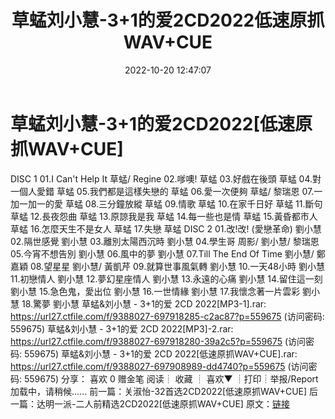 ﻿---
title: 草蜢刘小慧-3+1的爱2CD2022低速原抓WAV+CUE
date: 2022-10-20 12:47:07
categories: 新碟专辑、稀有等精品
tags: 华语中文
---
# 草蜢刘小慧-3+1的爱2CD2022[低速原抓WAV+CUE]

DISC 1
01.I Can't Help It 草蜢/ Regine
02.嗲噢! 草蜢
03.好戲在後頭 草蜢
04.對一個人愛錯 草蜢
05.我們都是這樣失戀的 草蜢
06.愛一次便夠 草蜢/ 黎瑞恩
07.一加一加一的愛 草蜢
08.三分鐘放縱 草蜢
09.情歌 草蜢
10.在家千日好 草蜢
11.斷句 草蜢
12.長夜怨曲 草蜢
13.原諒我是我 草蜢
14.每一些也是情 草蜢
15.黃昏都市人 草蜢
16.怎麼天生不是女人 草蜢
17.失戀 草蜢
DISC 2
01.改!改! (愛戀革命) 劉小慧
02.隔世感覺 劉小慧
03.離別太陽西沉時 劉小慧
04.學生哥 周影/ 劉小慧/ 黎瑞恩
05.今宵不想告別 劉小慧
06.風中的夢 劉小慧
07.Till The End Of Time 劉小慧/ 鄭嘉穎
08.望星星 劉小慧/ 黃凱芹
09.就算世事風氣轉 劉小慧
10.一天48小時 劉小慧
11.初戀情人 劉小慧
12.夢幻星座情人 劉小慧
13.永遠的心痛 劉小慧
14.留住這一刻 劉小慧
15.急色鬼，愛出位 劉小慧
16.一世情緣 劉小慧
17.我懷念著一片雲彩 劉小慧
18.驚夢 劉小慧
草蜢&刘小慧 - 3+1的爱 2CD 2022[MP3-1].rar: https://url27.ctfile.com/f/9388027-697918285-c2ac87?p=559675
(访问密码: 559675)
草蜢&刘小慧 - 3+1的爱 2CD 2022[MP3]-2.rar: https://url27.ctfile.com/f/9388027-697918280-39a2c5?p=559675
(访问密码: 559675)
草蜢&刘小慧 - 3+1的爱 2CD 2022[低速原抓WAV+CUE].rar: https://url27.ctfile.com/f/9388027-697908989-dd4740?p=559675
(访问密码: 559675)
分享：
喜欢
0
赠金笔
阅读┊
收藏
┊
喜欢▼
┊打印┊举报/Report
加载中，请稍候......
前一篇：关淑怡-32首选2CD2022[低速原抓WAV+CUE]
后一篇：达明一派-二人前精选2CD2022[低速原抓WAV+CUE]
原文：[链接](https://blog.sina.com.cn/s/blog_1647c7e7601030zy2.html)